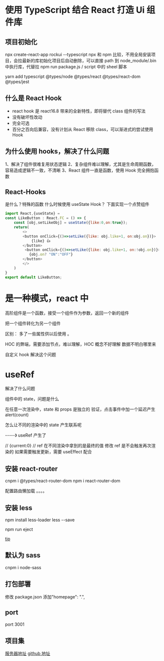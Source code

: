 # 使用 TypeScript 结合 React 打造 Ui 组件库

## 项目初始化

npx create-react-app rockui --typescript
npx 和 npm 比较，不用全局安装项目，会拉最新的库初始化项目后自动删除，可以直接 path 到 node_module/.bin 中执行库，代替拉 npm run package.js / script 中的 sheel 脚本

yarn add typescript @types/node @types/react @types/react-dom @types/jest

## 什么是 React Hook

- react hook 是 react16.8 带来的全新特性，即将替代 class 组件的写法
- 没有破坏性改动
- 完全可选
- 百分之百向后兼容，没有计划从 React 移除 class，可以渐进式的尝试使用 Hook

## 为什么使用 hooks，解决了什么问题

1、解决了组件很难复用状态逻辑
2、复杂组件难以理解，尤其是生命周期函数，容易造成逻辑不一致，不清晰
3、React 组件一直是函数，使用 Hook 完全拥抱函数

## React-Hooks

是什么？特殊的函数
什么时候使用 useState Hook？
下面实现一个点赞组件

```js
import React,{useState} =
const LikeButton : React.FC = () => {
    const [obj,setLikeObj] = useState({like:0,on:true});
    return(
        <>
        <button onClick={()=>setLike({like: obj.like+1, on:obj.on})}>
            {like} 👍
        </button>
         <button onClick={()=>setLike({like: obj.like+1, on:!obj.on})}>
           {obj.on? "ON":"OFF"}
        </button>
        </>
    )
}
export default LikeButton;
```

<!-- 随机获取网络请求 -->
<!-- https://dog.ceo/api/breeds/image/random -->

# 是一种模式，react 中

高阶组件是一个函数，接受一个组件作为参数，返回一个新的组件

把一个组件转化为另一个组件

区别： 多了一些属性供以后使用 。

HOC 的弊端，需要添加节点，难以理解，HOC 概念不好理解
数据不明白哪里来

自定义 hook 解决这个问题

# useRef

解决了什么问题

组件中的 state，问题是什么

在任意一次渲染中，state 和 props 是独立的
验证，点击事件中加一个延迟产生 alert(count)

怎么让不同的渲染中的 state 产生联系呢

-----》 useRef 产生了

// {current:0}
// ref 在不同渲染中拿到的是最终的值
修改 ref 是不会触发再次渲染的
如果需要触发更新，需要 useEffect 配合

## 安装 react-router

cnpm i @types/react-router-dom
npm i react-router-dom

配置路由懒加载
。。。。

## 安装 less

npm install less-loader less --save

npm run eject

[tip](https://www.jianshu.com/p/d5dd8b108461)

## 默认为 sass

cnpm i node-sass

## 打包部署

修改 package.json
添加"homepage": ".",

## port

port 3001

## 项目集

[服务器地址](http://project.rockshang.cn/items/)
[github 地址](https://s2265681.github.io/code/React_Hook_UI/HookWithTypeScript/build/index.html)
